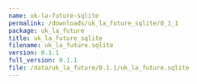 ```yaml
---
name: uk-la-future-sqlite
permalink: /downloads/uk_la_future_sqlite/0_1_1
package: uk_la_future
title: uk_la_future_sqlite
filename: uk_la_future.sqlite
version: 0.1.1
full_version: 0.1.1
file: /data/uk_la_future/0.1.1/uk_la_future.sqlite
---
```

